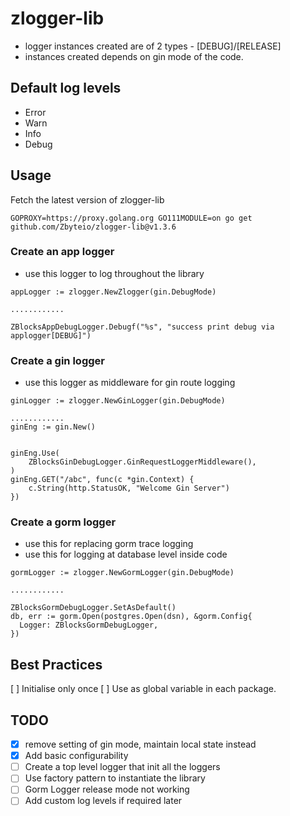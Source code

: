 # zlogger-lib
- logger instances created are of 2 types - [DEBUG]/[RELEASE]
- instances created depends on gin mode of the code.

## Default log levels
- Error
- Warn
- Info
- Debug

## Usage

Fetch the latest version of zlogger-lib
```
GOPROXY=https://proxy.golang.org GO111MODULE=on go get github.com/Zbyteio/zlogger-lib@v1.3.6
```
### Create an app logger
- use this logger to log throughout the library


```
appLogger := zlogger.NewZlogger(gin.DebugMode)

............

ZBlocksAppDebugLogger.Debugf("%s", "success print debug via applogger[DEBUG]")
```



### Create a gin logger
- use this logger as middleware for gin route logging

```  
ginLogger := zlogger.NewGinLogger(gin.DebugMode)

............
ginEng := gin.New()


ginEng.Use(
    ZBlocksGinDebugLogger.GinRequestLoggerMiddleware(),
)
ginEng.GET("/abc", func(c *gin.Context) {
    c.String(http.StatusOK, "Welcome Gin Server")
})
```


### Create a gorm logger
- use this for replacing gorm trace logging
- use this for logging at database level inside code

```  
gormLogger := zlogger.NewGormLogger(gin.DebugMode)

............

ZBlocksGormDebugLogger.SetAsDefault()
db, err := gorm.Open(postgres.Open(dsn), &gorm.Config{
  Logger: ZBlocksGormDebugLogger,
})
```

## Best Practices
[ ] Initialise only once
[ ] Use as global variable in each package.

## TODO 
- [X] remove setting of gin mode, maintain local state instead
- [X] Add basic configurability
- [ ] Create a top level logger that init all the loggers
- [ ] Use factory pattern to instantiate the library
- [ ] Gorm Logger release mode not working
- [ ] Add custom log levels if required later